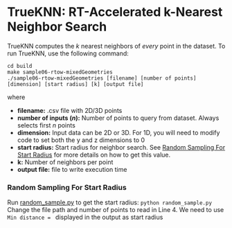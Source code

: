# TrueKNN: RT-Accelerated k-Nearest Neighbor Search
TrueKNN computes the *k* nearest neighbors of *every* point in the dataset.
To run TrueKNN, use the following command:
```
cd build
make sample06-rtow-mixedGeometries
./sample06-rtow-mixedGeometries [filename] [number of points] [dimension] [start radius] [k] [output file]
```
where
- **filename:** .csv file with 2D/3D points
- **number of inputs (*n*):** Number of points to query from dataset. Always selects first *n* points
- **dimension:** Input data can be 2D or 3D. For 1D, you will need to modify code to set both the y and z dimensions to 0 
- **start radius:** Start radius for neighbor search. See [Random Sampling For Start Radius](https://github.com/vani-nag/OWLRayTracing/blob/master/samples/cmdline/s06-rtow-mixedGeometries/README_TrueKNN.md#random-sampling-for-start-radius) for more details on how to get this value.
- **k:** Number of neighbors per point 
- **output file:** file to write execution time 

### Random Sampling For Start Radius
Run [random_sample.py](owl/samples/cmdline/s01-simpleTriangles/testing/random_sample.py) to get the start radius:
`python random_sample.py`
Change the file path and number of points to read in Line 4.
We need to use `Min distance = ` displayed in the output as start radius

